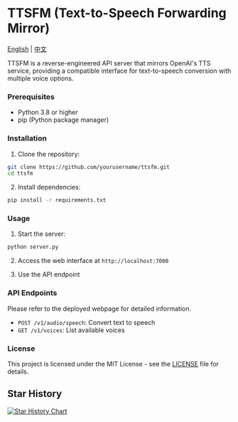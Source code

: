 # TTSFM (Text-to-Speech Forwarding Mirror)

[English](README.md) | [中文](README_CN.md)

TTSFM is a reverse-engineered API server that mirrors OpenAI's TTS service, providing a compatible interface for text-to-speech conversion with multiple voice options.

### Prerequisites
- Python 3.8 or higher
- pip (Python package manager)

### Installation
1. Clone the repository:
```bash
git clone https://github.com/yourusername/ttsfm.git
cd ttsfm
```

2. Install dependencies:
```bash
pip install -r requirements.txt
```

### Usage
1. Start the server:
```bash
python server.py
```

2. Access the web interface at `http://localhost:7000`

3. Use the API endpoint

### API Endpoints
Please refer to the deployed webpage for detailed information.
- `POST /v1/audio/speech`: Convert text to speech
- `GET /v1/voices`: List available voices

### License
This project is licensed under the MIT License - see the [LICENSE](LICENSE) file for details.

## Star History

[![Star History Chart](https://api.star-history.com/svg?repos=dbccccccc/ttsfm&type=Date)](https://www.star-history.com/#dbccccccc/ttsfm&Date)
